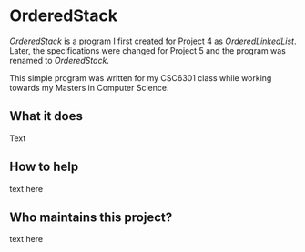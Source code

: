 # OrderedStack

*OrderedStack* is a program I first created for Project 4 as *OrderedLinkedList*.  Later, the specifications were changed for Project 5 and the program was renamed to *OrderedStack*.

This simple program was written for my CSC6301 class while working towards my Masters in Computer Science.

## What it does

Text

## How to help

text here

## Who maintains this project?

text here
